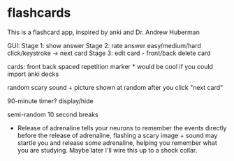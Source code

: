 # flashcards

This is a flashcard app, inspired by anki and Dr. Andrew Huberman

GUI: 
    Stage 1: show answer
    Stage 2: rate answer easy/medium/hard
        click/keystroke -> next card
    Stage 3: edit card - front/back
             delete card

cards:
    front
    back
    spaced repetition marker 
    * would be cool if you could import anki decks

random scary sound + picture
    shown at random after you click "next card"

90-minute timer? display/hide

semi-random 10 second breaks

* Release of adrenaline tells your neurons to remember the events directly
before the release of adrenaline, flashing a scary image + sound may
startle you and release some adrenaline, helping you remember what you
are studying. Maybe later I'll wire this up to a shock collar.
